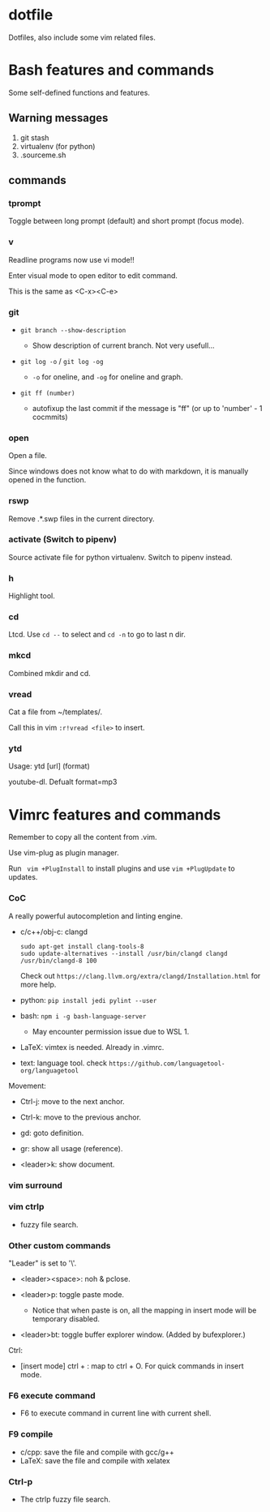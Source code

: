 # dotfile

Dotfiles, also include some vim related files.

# Bash features and commands

Some self-defined functions and features.

## Warning messages

1. git stash
2. virtualenv (for python)
3. .sourceme.sh

## commands

### tprompt

Toggle between long prompt (default) and short prompt (focus mode).

### v

Readline programs now use vi mode!!

Enter visual mode to open editor to edit command.

This is the same as &lt;C-x>&lt;C-e>

### git

- ```git branch --show-description```
	- Show description of current branch. Not very usefull...

- ```git log -o``` / ```git log -og```
	- ```-o``` for oneline, and ```-og``` for oneline and graph. 

-  ```git ff (number)```
	- autofixup the last commit if the message is "ff" (or up to 'number' - 1 cocmmits)

### open

Open a file.

Since windows does not know what to do with markdown, it is manually opened in the function.

### rswp

Remove .*.swp files in the current directory.

### activate (Switch to pipenv)

Source activate file for python virtualenv. Switch to pipenv instead.

### h

Highlight tool.

### cd

Ltcd. Use ```cd --``` to select and ```cd -n``` to go to last n dir.

### mkcd

Combined mkdir and cd.

### vread

Cat a file from ~/templates/.

Call this in vim ```:r!vread <file>``` to insert.

### ytd

Usage: ytd [url] (format)

youtube-dl. Defualt format=mp3

# Vimrc features and commands

Remember to copy all the content from .vim.

Use vim-plug as plugin manager.

Run ``` vim +PlugInstall``` to install plugins and use ```vim +PlugUpdate``` to updates.

### CoC

A really powerful autocompletion and linting engine.

- c/c++/obj-c: clangd
	```
	sudo apt-get install clang-tools-8
	sudo update-alternatives --install /usr/bin/clangd clangd /usr/bin/clangd-8 100
	```

	Check out ```https://clang.llvm.org/extra/clangd/Installation.html``` for more help.


- python: ```pip install jedi pylint --user```

- bash: ```npm i -g bash-language-server```
	- May encounter permission issue due to WSL 1.

- LaTeX: vimtex is needed. Already in .vimrc.

- text: language tool. check ```https://github.com/languagetool-org/languagetool```

Movement:

- Ctrl-j: move to the next anchor.

- Ctrl-k: move to the previous anchor.

- gd: goto definition.

- gr: show all usage (reference).

- &lt;leader>k: show document.

### vim surround

### vim ctrlp

- fuzzy file search.

### Other custom commands

"Leader" is set to '\\'.

- &lt;leader>&lt;space>: noh & pclose.

- &lt;leader>p: toggle paste mode.
	- Notice that when paste is on, all the mapping in insert mode will be temporary disabled.

- &lt;leader>bt: toggle buffer explorer window. (Added by bufexplorer.)

Ctrl:

- [insert mode] ctrl + \: map to ctrl + O. For quick commands in insert mode.

### F6 execute command

- F6 to execute command in current line with current shell.

### F9 compile

- c/cpp: save the file and compile with gcc/g++
- LaTeX: save the file and compile with xelatex

### Ctrl-p

- The ctrlp fuzzy file search.

<!--
- Markdown: save the file and execute ```open %```. In windows WSL, since markdown file cannot be associate with any program, bash will use chrome instead.
- LaTeX: save the file and open pdf with the same name.
-->
